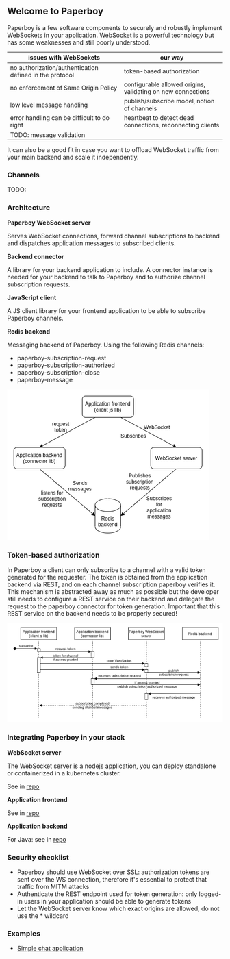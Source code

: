 ## Welcome to Paperboy
Paperboy is a few software components to securely and robustly implement WebSockets in your application. WebSocket is a powerful technology but has some weaknesses and still poorly understood.

| issues with WebSockets                                  | our way                                                     |
|---------------------------------------------------------|-------------------------------------------------------------|
| no authorization/authentication defined in the protocol | token-based authorization                                   |
| no enforcement of Same Origin Policy                    | configurable allowed origins, validating on new connections |
| low level message handling                              | publish/subscribe model, notion of channels                 |
| error handling can be difficult to do right             | heartbeat to detect dead connections, reconnecting clients  |
| TODO: message validation                                |                                                             |


It can also be a good fit in case you want to offload WebSocket traffic from your main backend and scale it independently.

### Channels
TODO:

### Architecture
**Paperboy WebSocket server**

Serves WebSocket connections, forward channel subscriptions to backend and dispatches application messages to subscribed clients.

**Backend connector**

A library for your backend application to include. A connector instance is needed for your backend to talk to Paperboy and to authorize channel subscription requests.

**JavaScript client**

A JS client library for your frontend application to be able to subscribe Paperboy channels.

**Redis backend**

Messaging backend of Paperboy. Using the following Redis channels:
* paperboy-subscription-request
* paperboy-subscription-authorized
* paperboy-subscription-close
* paperboy-message

![Architecture diagram](/paperboy.png)

### Token-based authorization
In Paperboy a client can only subscribe to a channel with a valid token generated for the requester. The token is obtained from the application backend
via REST, and on each channel subscription paperboy verifies it. This mechanism is abstracted away as much as possible but the developer still needs to
configure a REST service on their backend and delegate the request to the paperboy connector for token generation. Important that this REST service on the backend needs to be properly secured!

![Subscription/authorization sequence diagram](/auth-seq.png)

### Integrating Paperboy in your stack
**WebSocket server**

The WebSocket server is a nodejs application, you can deploy standalone or containerized in a kubernetes cluster.

See in [repo](https://github.com/gadget/paperboy-node-server)

**Application frontend**

See in [repo](https://github.com/gadget/paperboy-client)

**Application backend**

For Java: see in [repo](https://github.com/gadget/paperboy-connector-java)

### Security checklist
* Paperboy should use WebSocket over SSL: authorization tokens are sent over the WS connection, therefore it's essential to protect that traffic from MITM attacks
* Authenticate the REST endpoint used for token generation: only logged-in users in your application should be able to generate tokens
* Let the WebSocket server know which exact origins are allowed, do not use the * wildcard

### Examples
* [Simple chat application](https://github.com/gadget/paperboy-example-chat)
